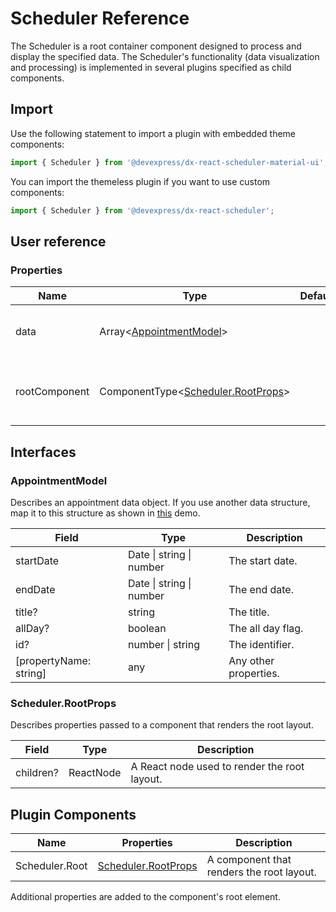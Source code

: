 # Scheduler Reference

The Scheduler is a root container component designed to process and display the specified data. The Scheduler's functionality (data visualization and processing) is implemented in several plugins specified as child components.

## Import

Use the following statement to import a plugin with embedded theme components:

```js
import { Scheduler } from '@devexpress/dx-react-scheduler-material-ui';
```

You can import the themeless plugin if you want to use custom components:

```js
import { Scheduler } from '@devexpress/dx-react-scheduler';
```

## User reference

### Properties

Name | Type | Default | Description
-----|------|---------|------------
data | Array&lt;[AppointmentModel](#appointmentmodel)&gt; | | An array of appointment data objects.
rootComponent | ComponentType&lt;[Scheduler.RootProps](#schedulerrootprops)&gt; | | A component that renders the root layout.

## Interfaces

### AppointmentModel

Describes an appointment data object. If you use another data structure, map it to this structure as shown in [this](https://devexpress.github.io/devextreme-reactive/react/scheduler/demos/featured/remote-data/) demo.

Field | Type | Description
------|------|------------
startDate | Date &#124; string &#124; number | The start date.
endDate | Date &#124; string &#124; number | The end date.
title? | string | The title.
allDay? | boolean | The all day flag.
id? | number &#124; string | The identifier.
[propertyName: string] | any | Any other properties.

### Scheduler.RootProps

Describes properties passed to a component that renders the root layout.

Field | Type | Description
------|------|------------
children? | ReactNode | A React node used to render the root layout.

## Plugin Components

Name | Properties | Description
-----|------------|------------
Scheduler.Root | [Scheduler.RootProps](#schedulerrootprops) | A component that renders the root layout.

Additional properties are added to the component's root element.
